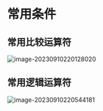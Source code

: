 # 常用条件

## 常用比较运算符

![image-20230910220128020](https://fastly.jsdelivr.net/gh/LetengZzz/img@main/tc2/img202412091619962.png)

## 常用逻辑运算符

![image-20230910220544181](https://fastly.jsdelivr.net/gh/LetengZzz/img@main/tc2/img202412091619056.png)
